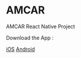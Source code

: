# AMCAR

AMCAR React Native Project

Download the App :

[iOS](https://apps.apple.com/ma/app/28º-jn-amcar/id1582984203)
[Android](https://play.google.com/store/apps/details?id=ma.amcar.amcarjn28)
